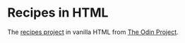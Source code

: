 # Recipes in HTML

The [recipes project](https://www.theodinproject.com/lessons/foundations-recipes) in vanilla HTML from [The Odin Project](https://www.theodinproject.com/).